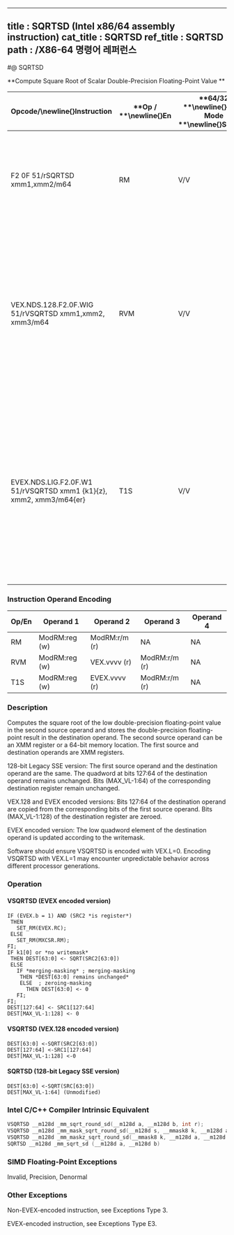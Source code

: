 ----------------------------
title : SQRTSD (Intel x86/64 assembly instruction)
cat_title : SQRTSD
ref_title : SQRTSD
path : /X86-64 명령어 레퍼런스
----------------------------
#@ SQRTSD

**Compute Square Root of Scalar Double-Precision Floating-Point Value **

|**Opcode/**\newline{}**Instruction**|**Op / **\newline{}**En**|**64/32 **\newline{}**bit Mode **\newline{}**Support**|**CPUID **\newline{}**Feature **\newline{}**Flag**|**Description**|
|------------------------------------|-------------------------|------------------------------------------------------|--------------------------------------------------|---------------|
|F2 0F 51/rSQRTSD xmm1,xmm2/m64|RM|V/V|SSE2|Computes square root of the low double-precision floating-point value in xmm2/m64 and stores the results in xmm1.|
|VEX.NDS.128.F2.0F.WIG 51/rVSQRTSD xmm1,xmm2, xmm3/m64|RVM|V/V|AVX|Computes square root of the low double-precision floating-point value in xmm3/m64 and stores the results in xmm1. Also, upper double-precision floating-point value (bits[127:64]) from xmm2 is copied to xmm1[127:64].|
|EVEX.NDS.LIG.F2.0F.W1 51/rVSQRTSD xmm1 {k1}{z}, xmm2, xmm3/m64{er}|T1S|V/V|AVX512F|Computes square root of the low double-precision floating-point value in xmm3/m64 and stores the results in xmm1 under writemask k1. Also, upper double-precision floating-point value (bits[127:64]) from xmm2 is copied to xmm1[127:64].|
### Instruction Operand Encoding


|Op/En|Operand 1|Operand 2|Operand 3|Operand 4|
|-----|---------|---------|---------|---------|
|RM|ModRM:reg (w)|ModRM:r/m (r)|NA|NA|
|RVM|ModRM:reg (w)|VEX.vvvv (r)|ModRM:r/m (r)|NA|
|T1S|ModRM:reg (w)|EVEX.vvvv (r)|ModRM:r/m (r)|NA|
### Description


Computes the square root of the low double-precision floating-point value in the second source operand and stores the double-precision floating-point result in the destination operand. The second source operand can be an XMM register or a 64-bit memory location. The first source and destination operands are XMM registers. 

128-bit Legacy SSE version: The first source operand and the destination operand are the same. The quadword at bits 127:64 of the destination operand remains unchanged. Bits (MAX_VL-1:64) of the corresponding destination register remain unchanged.

VEX.128 and EVEX encoded versions: Bits 127:64 of the destination operand are copied from the corresponding bits of the first source operand. Bits (MAX_VL-1:128) of the destination register are zeroed.

EVEX encoded version: The low quadword element of the destination operand is updated according to the writemask.

Software should ensure VSQRTSD is encoded with VEX.L=0. Encoding VSQRTSD with VEX.L=1 may encounter unpredictable behavior across different processor generations.


### Operation
#### VSQRTSD (EVEX encoded version)
```info-verb
IF (EVEX.b = 1) AND (SRC2 *is register*)
 THEN
   SET_RM(EVEX.RC);
 ELSE 
   SET_RM(MXCSR.RM);
FI;
IF k1[0] or *no writemask*
 THEN DEST[63:0]  <- SQRT(SRC2[63:0])
 ELSE 
   IF *merging-masking* ; merging-masking
    THEN *DEST[63:0] remains unchanged*
    ELSE  ; zeroing-masking
      THEN DEST[63:0]  <- 0
   FI;
FI;
DEST[127:64]  <- SRC1[127:64]
DEST[MAX_VL-1:128] <-  0
```
#### VSQRTSD (VEX.128 encoded version)
```info-verb
DEST[63:0] <- SQRT(SRC2[63:0])
DEST[127:64] <- SRC1[127:64]
DEST[MAX_VL-1:128]  <-0
```
#### SQRTSD (128-bit Legacy SSE version)
```info-verb
DEST[63:0] <- SQRT(SRC[63:0])
DEST[MAX_VL-1:64] (Unmodified)
```

### Intel C/C++ Compiler Intrinsic Equivalent

```cpp
VSQRTSD __m128d _mm_sqrt_round_sd(__m128d a, __m128d b, int r);
VSQRTSD __m128d _mm_mask_sqrt_round_sd(__m128d s, __mmask8 k, __m128d a, __m128d b, int r);
VSQRTSD __m128d _mm_maskz_sqrt_round_sd(__mmask8 k, __m128d a, __m128d b, int r);
SQRTSD __m128d _mm_sqrt_sd (__m128d a, __m128d b)
```
### SIMD Floating-Point Exceptions


Invalid, Precision, Denormal

### Other Exceptions


Non-EVEX-encoded instruction, see Exceptions Type 3.

EVEX-encoded instruction, see Exceptions Type E3.

